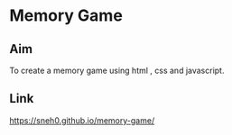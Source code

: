 # Memory Game

## Aim
To create a memory game using html , css and javascript.

## Link
https://sneh0.github.io/memory-game/
